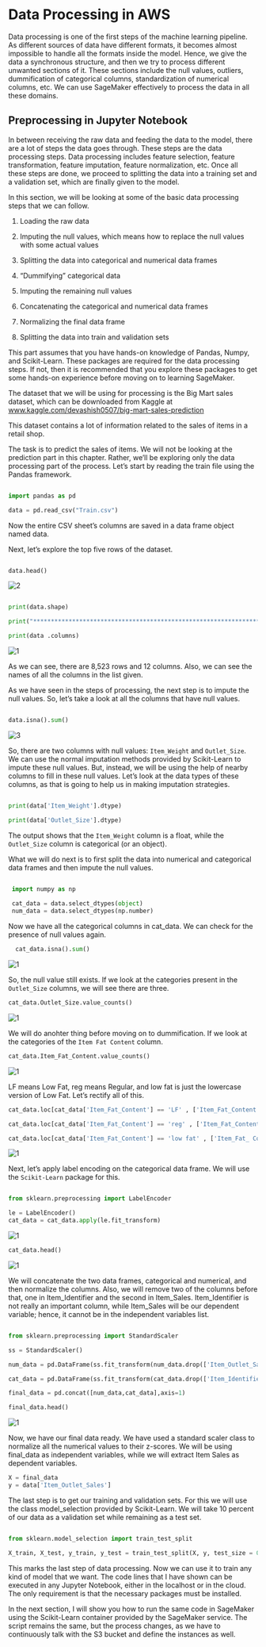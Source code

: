 
# Data Processing in AWS 

Data processing is one of the first steps of the machine learning pipeline. As different sources of data have different formats, it becomes almost impossible to handle all the formats inside the model. Hence, we give the data a synchronous structure, and then we try to process different unwanted sections of it. These sections include the null values, outliers, dummification of categorical columns, standardization of numerical columns, etc. We can use SageMaker effectively to process the data in all these domains.


## Preprocessing in Jupyter Notebook

In between receiving the raw data and feeding the data to the model, there are a lot of steps the data goes through. These steps are the data processing steps. Data processing includes feature selection, feature transformation, feature imputation, feature normalization, etc. Once all these steps are done, we proceed to splitting the data into a training set and a validation set, which are finally given to the model.

In this section, we will be looking at some of the basic data processing steps that we can follow.

1. Loading the raw data

2. Imputing the null values, which means how to replace the null values with some actual values 

3. Splitting the data into categorical and numerical data frames

4. “Dummifying” categorical data

5. Imputing the remaining null values

6. Concatenating the categorical and numerical data frames

7. Normalizing the final data frame

8. Splitting the data into train and validation sets


This part assumes that you have hands-on knowledge of Pandas, Numpy, and Scikit-Learn. These packages are required for the data processing steps. If not, then it is recommended that you explore these packages to get some hands-on experience before moving on to learning SageMaker.

The dataset that we will be using for processing is the Big Mart sales dataset, which can be downloaded from Kaggle at  www.kaggle.com/devashish0507/big-mart-sales-prediction 


This dataset contains a lot of information related to the sales of items in a retail shop.

The task is to predict the sales of items. We will not be looking at the prediction part in this chapter. Rather, we’ll be exploring only the data processing part of the process. Let’s start by reading the train file using the Pandas framework.


```py

import pandas as pd

data = pd.read_csv("Train.csv")

```

Now the entire CSV sheet’s columns are saved in a data frame object named data. 

Next, let’s explore the top five rows of the dataset.

```py

data.head()

```


![2](https://user-images.githubusercontent.com/23625821/121323970-92885500-c910-11eb-9b9b-72f923e06912.png)


```py

print(data.shape)

print("*****************************************************************")

print(data .columns)

```

![1](https://user-images.githubusercontent.com/23625821/121324152-c1063000-c910-11eb-955a-4b025125cb67.png)



As we can see, there are 8,523 rows and 12 columns. Also, we can see the names of all the columns in the list given.

As we have seen in the steps of processing, the next step is to impute the null values. So, let’s take a look at all the columns that have null values.


```py

data.isna().sum()

```

![3](https://user-images.githubusercontent.com/23625821/121324442-062a6200-c911-11eb-93ee-95450de0f787.png)


So, there are two columns with null values: ```Item_Weight``` and ```Outlet_Size```. We can use the normal imputation methods provided by Scikit-Learn to impute these null values. But, instead, we will be using the help of nearby columns to fill in these null values. Let’s look at the data types of these columns, as that is going to help us in making imputation strategies.

```py

print(data['Item_Weight'].dtype)

print(data['Outlet_Size'].dtype)

```

The output shows that the ```Item_Weight``` column is a float, while the ```Outlet_Size``` column is categorical (or an object). 


What we will do next is to first split the data into numerical and categorical data frames and then impute the null values.

```py

 import numpy as np
 
 cat_data = data.select_dtypes(object)
 num_data = data.select_dtypes(np.number)

```

Now we have all the categorical columns in cat_data. We can check for the presence of null values again. 

```py
  cat_data.isna().sum()
```

![1](https://user-images.githubusercontent.com/23625821/121466633-07fb3080-c9b8-11eb-931a-6cca9dfd9eef.png)


So, the null value still exists. If we look at the categories present in the ```Outlet_Size``` columns, we will see there are three. 

```py 
cat_data.Outlet_Size.value_counts()

```

![1](https://user-images.githubusercontent.com/23625821/121466801-527cad00-c9b8-11eb-8a54-845a5864db45.png)

We will do anohter thing before moving on to dummification. If we look at the categories of the ```Item Fat Content``` column. 

```py
cat_data.Item_Fat_Content.value_counts()

```

![1](https://user-images.githubusercontent.com/23625821/121467247-0da54600-c9b9-11eb-9dbb-bc2e4ef3fe24.png)


LF means Low Fat, reg means Regular, and low fat is just the lowercase version of Low Fat. Let’s rectify all of this.


```py
cat_data.loc[cat_data['Item_Fat_Content'] == 'LF' , ['Item_Fat_Content']] = 'Low Fat'

cat_data.loc[cat_data['Item_Fat_Content'] == 'reg' , ['Item_Fat_Content']] = 'Regular'

cat_data.loc[cat_data['Item_Fat_Content'] == 'low fat' , ['Item_Fat_ Content']] = 'Low Fat'
```

![1](https://user-images.githubusercontent.com/23625821/121467391-3e857b00-c9b9-11eb-8382-f912322bd6b8.png)


Next, let’s apply label encoding on the categorical data frame. We will use the ```Scikit-Learn``` package for this.


```py

from sklearn.preprocessing import LabelEncoder

le = LabelEncoder()
cat_data = cat_data.apply(le.fit_transform)

```

![1](https://user-images.githubusercontent.com/23625821/121467555-8b695180-c9b9-11eb-8f22-0f5ce192094c.png)


```py
cat_data.head()
```

![1](https://user-images.githubusercontent.com/23625821/121467608-a6d45c80-c9b9-11eb-9d6f-14541b94f9b2.png)


We will concatenate the two data frames, categorical and numerical, and then normalize the columns. Also, we will remove two of the columns before that, one in
Item_Identifier and the second in Item_Sales. Item_Identifier is not really an important column, while Item_Sales will be our dependent variable; hence, it cannot be in the independent variables list.

```py

from sklearn.preprocessing import StandardScaler

ss = StandardScaler()

num_data = pd.DataFrame(ss.fit_transform(num_data.drop(['Item_Outlet_Sales'], axis=1)), columns = num_data.drop(['Item_Outlet_Sales'],axis=1).columns)

cat_data = pd.DataFrame(ss.fit_transform(cat_data.drop(['Item_Identifier'], axis=1)), columns = cat_data.drop(['Item_Identifier'], axis=1).columns)

final_data = pd.concat([num_data,cat_data],axis=1)

final_data.head()


```


![1](https://user-images.githubusercontent.com/23625821/121467985-60cbc880-c9ba-11eb-9092-3be2649b81ad.png)


Now, we have our final data ready. We have used a standard scaler class to normalize all the numerical values to their z-scores. We will be using final_data as independent variables, while we will extract Item Sales as dependent variables.

```py
X = final_data
y = data['Item_Outlet_Sales']

```

The last step is to get our training and validation sets. For this we will use the class model_selection provided by Scikit-Learn. We will take 10 percent of our data as a validation set while remaining as a test set.

```py

from sklearn.model_selection import train_test_split

X_train, X_test, y_train, y_test = train_test_split(X, y, test_size = 0.1, random_state=5)

```

This marks the last step of data processing. Now we can use it to train any kind of model that we want. The code lines that I have shown can be executed in any Jupyter Notebook, either in the localhost or in the cloud. The only requirement is that the necessary packages must be installed.


In the next section, I will show you how to run the same code in SageMaker using the Scikit-Learn container provided by the SageMaker service. The script remains the same, but the process changes, as we have to continuously talk with the S3 bucket and define the instances as well.


